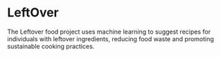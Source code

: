 # LeftOver
The Leftover food project uses machine learning to suggest recipes for individuals with leftover ingredients, reducing food waste and promoting sustainable cooking practices.

